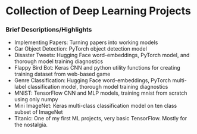 # Collection of Deep Learning Projects

### Brief Descriptions/Highlights
- Implementing Papers: Turning papers into working models
- Car Object Detection: PyTorch object detection model
- Disaster Tweets: Hugging Face word-embeddings, PyTorch model, and thorough model training diagnostics
- Flappy Bird Bot: Keras CNN and python utility functions for creating training dataset from web-based game
- Genre Classification: Hugging Face word-embeddings, PyTorch multi-label classification model, thorough model training diagnostics
- MNIST: TensorFlow CNN and MLP models, training mnist from scratch using only numpy
- Mini ImageNet: Keras multi-class classification model on ten class subset of ImageNet
- Titanic: One of my first ML projects, very basic TensorFlow. Mostly for the nostalgia.

